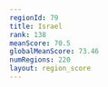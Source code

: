 ```yaml
---
regionId: 79
title: Israel
rank: 138
meanScore: 70.5
globalMeanScore: 73.46
numRegions: 220
layout: region_score
---
```

